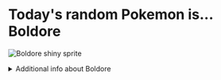 # Today's random Pokemon is... Boldore

![Boldore shiny sprite](https://raw.githubusercontent.com/PokeAPI/sprites/master/sprites/pokemon/shiny/525.png)

<details>
<summary>Additional info about Boldore</summary>

| srpite type | image |
|------|------|
| back_default | ![Boldore back_default sprite](https://raw.githubusercontent.com/PokeAPI/sprites/master/sprites/pokemon/back/525.png) |
| back_shiny | ![Boldore back_shiny sprite](https://raw.githubusercontent.com/PokeAPI/sprites/master/sprites/pokemon/back/shiny/525.png) |
| front_default | ![Boldore front_default sprite](https://raw.githubusercontent.com/PokeAPI/sprites/master/sprites/pokemon/525.png) | </details>